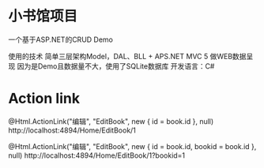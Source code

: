 # 小书馆项目

一个基于ASP.NET的CRUD Demo

使用的技术
简单三层架构Model，DAL、BLL + APS.NET MVC 5 做WEB数据呈现
因为是Demo且数据量不大，使用了SQLite数据库
开发语言：C#

# Action link
@Html.ActionLink("编辑", "EditBook", new { id = book.id }, null)
http://localhost:4894/Home/EditBook/1


@Html.ActionLink("编辑", "EditBook", new { id = book.id, bookid = book.id }, null)
http://localhost:4894/Home/EditBook/1?bookid=1